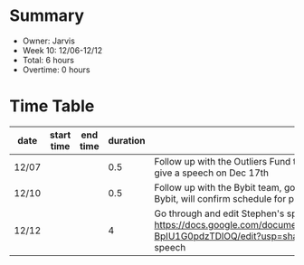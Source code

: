 # Summary
  * Owner: Jarvis
  * Week 10: 12/06-12/12
  * Total: 6 hours
  * Overtime: 0 hours

  # Time Table
  | date  | start time  | end time | duration  |  note |
  |---|---|---|---|---|
  | 12/07  |   |   | 0.5  | Follow up with the Outliers Fund team, confirm to attend their event and give a speech on Dec 17th |
  | 12/10  |   |   | 0.5  | Follow up with the Bybit team, got informed that ONE is already available on Bybit, will confirm schedule for promotion with Bybit  |
  | 12/12  |   |   | 4  | Go through and edit Stephen's speech keynote script: https://docs.google.com/document/d/18DaeDPGA6VxTVfzQVo0F9N0silO-BpIU1G0pdzTDlOQ/edit?usp=sharing, watch speech videos, practise speech |
